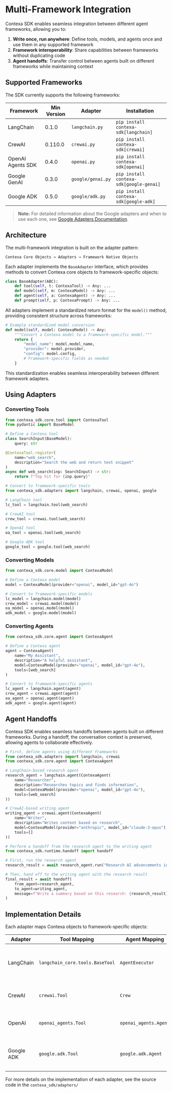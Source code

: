 # Multi-Framework Integration

Contexa SDK enables seamless integration between different agent frameworks, allowing you to:

1. **Write once, run anywhere**: Define tools, models, and agents once and use them in any supported framework
2. **Framework interoperability**: Share capabilities between frameworks without duplicating code
3. **Agent handoffs**: Transfer control between agents built on different frameworks while maintaining context

## Supported Frameworks

The SDK currently supports the following frameworks:

| Framework | Min Version | Adapter | Installation |
|-----------|-------------|---------|------------|
| LangChain | 0.1.0 | `langchain.py` | `pip install contexa-sdk[langchain]` |
| CrewAI | 0.110.0 | `crewai.py` | `pip install contexa-sdk[crewai]` |
| OpenAI Agents SDK | 0.4.0 | `openai.py` | `pip install contexa-sdk[openai]` |
| Google GenAI | 0.3.0 | `google/genai.py` | `pip install contexa-sdk[google-genai]` |
| Google ADK | 0.5.0 | `google/adk.py` | `pip install contexa-sdk[google-adk]` |

> **Note:** For detailed information about the Google adapters and when to use each one, see [Google Adapters Documentation](docs/google_adapters.md).

## Architecture

The multi-framework integration is built on the adapter pattern:

```
Contexa Core Objects → Adapters → Framework Native Objects
```

Each adapter implements the `BaseAdapter` interface, which provides methods to convert Contexa core objects to framework-specific objects:

```python
class BaseAdapter(ABC):
    def tool(self, t: ContexaTool) -> Any: ...
    def model(self, m: ContexaModel) -> Any: ...
    def agent(self, a: ContexaAgent) -> Any: ...
    def prompt(self, p: ContexaPrompt) -> Any: ...
```

All adapters implement a standardized return format for the `model()` method, providing consistent structure across frameworks:

```python
# Example standardized model conversion
def model(self, model: ContexaModel) -> Any:
    """Convert a Contexa model to a framework-specific model."""
    return {
        "model_name": model.model_name,
        "provider": model.provider,
        "config": model.config,
        # Framework-specific fields as needed
    }
```

This standardization enables seamless interoperability between different framework adapters.

## Using Adapters

### Converting Tools

```python
from contexa_sdk.core.tool import ContexaTool
from pydantic import BaseModel

# Define a Contexa tool
class SearchInput(BaseModel):
    query: str

@ContexaTool.register(
    name="web_search",
    description="Search the web and return text snippet"
)
async def web_search(inp: SearchInput) -> str:
    return f"Top hit for {inp.query}"

# Convert to framework-specific tools
from contexa_sdk.adapters import langchain, crewai, openai, google

# LangChain tool
lc_tool = langchain.tool(web_search)

# CrewAI tool
crew_tool = crewai.tool(web_search)

# OpenAI tool
oa_tool = openai.tool(web_search)

# Google ADK tool
google_tool = google.tool(web_search)
```

### Converting Models

```python
from contexa_sdk.core.model import ContexaModel

# Define a Contexa model
model = ContexaModel(provider="openai", model_id="gpt-4o")

# Convert to framework-specific models
lc_model = langchain.model(model)
crew_model = crewai.model(model)
oa_model = openai.model(model)
adk_model = google.model(model)
```

### Converting Agents

```python
from contexa_sdk.core.agent import ContexaAgent

# Define a Contexa agent
agent = ContexaAgent(
    name="My Assistant",
    description="A helpful assistant",
    model=ContexaModel(provider="openai", model_id="gpt-4o"),
    tools=[web_search]
)

# Convert to framework-specific agents
lc_agent = langchain.agent(agent)
crew_agent = crewai.agent(agent)
oa_agent = openai.agent(agent)
adk_agent = google.agent(agent)
```

## Agent Handoffs

Contexa SDK enables seamless handoffs between agents built on different frameworks. During a handoff, the conversation context is preserved, allowing agents to collaborate effectively.

```python
# First, define agents using different frameworks
from contexa_sdk.adapters import langchain, crewai
from contexa_sdk.core.agent import ContexaAgent

# LangChain-based research agent
research_agent = langchain.agent(ContexaAgent(
    name="Researcher",
    description="Researches topics and finds information",
    model=ContexaModel(provider="openai", model_id="gpt-4o"),
    tools=[web_search]
))

# CrewAI-based writing agent
writing_agent = crewai.agent(ContexaAgent(
    name="Writer",
    description="Writes content based on research",
    model=ContexaModel(provider="anthropic", model_id="claude-3-opus"),
    tools=[]
))

# Perform a handoff from the research agent to the writing agent
from contexa_sdk.runtime.handoff import handoff

# First, run the research agent
research_result = await research_agent.run("Research AI advancements in 2023")

# Then, hand off to the writing agent with the research result
final_result = await handoff(
    from_agent=research_agent,
    to_agent=writing_agent,
    message=f"Write a summary based on this research: {research_result}"
)
```

## Implementation Details

Each adapter maps Contexa objects to framework-specific objects:

| Adapter | Tool Mapping | Agent Mapping | Notes |
|---------|--------------|---------------|-------|
| LangChain | `langchain_core.tools.BaseTool` | `AgentExecutor` | Uses `@tool` decorator or `BaseTool` subclass |
| CrewAI | `crewai.Tool` | `Crew` | CrewAI treats any callable as a tool |
| OpenAI | `openai_agents.Tool` | `openai_agents.Agent` | Generates JSON schema for tools |
| Google ADK | `google.adk.Tool` | `google.adk.Agent` | Follows ADK's agent creation pattern |

For more details on the implementation of each adapter, see the source code in the `contexa_sdk/adapters/`